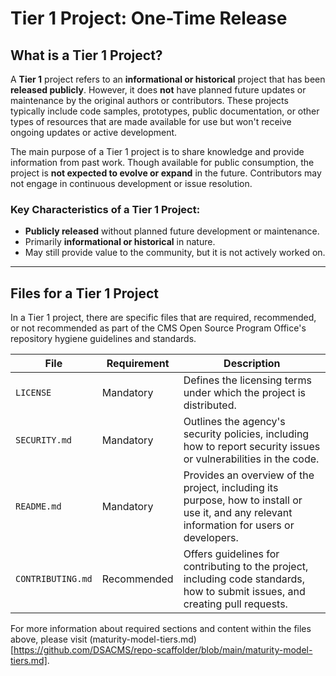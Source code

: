 # Tier 1 Project: One-Time Release

## What is a Tier 1 Project?

A **Tier 1** project refers to an **informational or historical** project that has been **released publicly**. However, it does **not** have planned future updates or maintenance by the original authors or contributors. These projects typically include code samples, prototypes, public documentation, or other types of resources that are made available for use but won't receive ongoing updates or active development.

The main purpose of a Tier 1 project is to share knowledge and provide information from past work. Though available for public consumption, the project is **not expected to evolve or expand** in the future. Contributors may not engage in continuous development or issue resolution.

### Key Characteristics of a Tier 1 Project:
- **Publicly released** without planned future development or maintenance.
- Primarily **informational or historical** in nature.
- May still provide value to the community, but it is not actively worked on.
  
---

## Files for a Tier 1 Project

In a Tier 1 project, there are specific files that are required, recommended, or not recommended as part of the CMS Open Source Program Office's repository hygiene guidelines and standards.


| **File**              | **Requirement** | **Description**                                                                                             |
|-----------------------|-----------------|-------------------------------------------------------------------------------------------------------------|
| `LICENSE`             | Mandatory       | Defines the licensing terms under which the project is distributed. |
| `SECURITY.md`         | Mandatory       | Outlines the agency's security policies, including how to report security issues or vulnerabilities in the code. |
| `README.md`           | Mandatory       | Provides an overview of the project, including its purpose, how to install or use it, and any relevant information for users or developers. |
| `CONTRIBUTING.md`     | Recommended     | Offers guidelines for contributing to the project, including code standards, how to submit issues, and creating pull requests. |

For more information about required sections and content within the files above, please visit (maturity-model-tiers.md)[https://github.com/DSACMS/repo-scaffolder/blob/main/maturity-model-tiers.md].